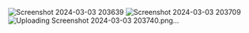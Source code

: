 ![Screenshot 2024-03-03 203639](https://github.com/Ponraj2345/TicTacToeGame/assets/161063758/0e9d4548-e052-48fa-b8d7-3e177f10e205)
![Screenshot 2024-03-03 203709](https://github.com/Ponraj2345/TicTacToeGame/assets/161063758/7349a102-f7e6-4c2e-833b-2fc97dfed498)
![Uploading Screenshot 2024-03-03 203740.png…]()

